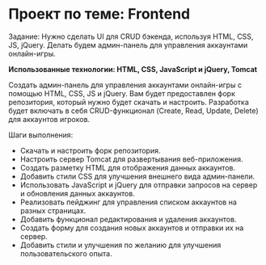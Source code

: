 # Проект по теме: Frontend
Задание: Нужно сделать UI для CRUD бэкенда, используя HTML, CSS, JS, jQuery. Делать будем админ-панель для управления аккаунтами онлайн-игры.

**Использованные технологии: HTML, CSS, JavaScript и jQuery, Tomcat**

Создать админ-панель для управления аккаунтами онлайн-игры с помощью HTML, CSS, JS и jQuery. 
Вам будет предоставлен форк репозитория, который нужно будет скачать и настроить. Разработка будет включать в себя CRUD-функционал (Create, Read, Update, Delete) для аккаунтов игроков.

Шаги выполнения:

- Скачать и настроить форк репозитория.
- Настроить сервер Tomcat для развертывания веб-приложения.
- Создать разметку HTML для отображения данных аккаунтов.
- Добавить стили CSS для улучшения внешнего вида админ-панели.
- Использовать JavaScript и jQuery для отправки запросов на сервер и обновления данных аккаунтов.
- Реализовать пейджинг для управления списком аккаунтов на разных страницах.
- Добавить функционал редактирования и удаления аккаунтов.
- Создать форму для создания новых аккаунтов и отправки их на сервер.
- Добавить стили и улучшения по желанию для улучшения пользовательского опыта.
